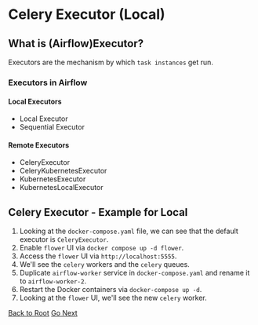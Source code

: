 # Celery Executor (Local)

## What is (Airflow)Executor?

Executors are the mechanism by which `task instances` get run.

### Executors in Airflow

#### Local Executors

- Local Executor
- Sequential Executor

#### Remote Executors

- CeleryExecutor
- CeleryKubernetesExecutor
- KubernetesExecutor
- KubernetesLocalExecutor

## Celery Executor - Example for Local

1. Looking at the `docker-compose.yaml` file, we can see that the default executor is `CeleryExecutor`.
2. Enable `flower` UI via `docker compose up -d flower`.
3. Access the `flower` UI via `http://localhost:5555`.
4. We'll see the `celery` workers and the `celery` queues.
5. Duplicate `airflow-worker` service in `docker-compose.yaml` and rename it to `airflow-worker-2`.
6. Restart the Docker containers via `docker-compose up -d`.
7. Looking at the `flower` UI, we'll see the new `celery` worker.

[Back to Root](../../README.md)
[Go Next](../chapter-14/README.md)
